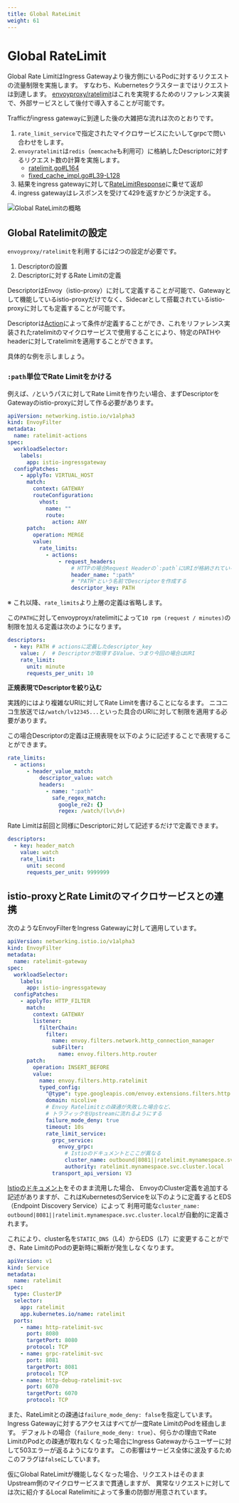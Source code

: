 ```yaml
---
title: Global RateLimit
weight: 61
---
```


# Global RateLimit

Global Rate LimitはIngress Gatewayより後方側にいるPodに対するリクエストの流量制限を実施します。
すなわち、Kubernetesクラスターまではリクエストは到達します。
[envoyproxy/ratelimit](https://github.com/envoyproxy/ratelimit)はこれを実現するためのリファレンス実装で、外部サービスとして後付で導入することが可能です。

Trafficがingress gatewayに到達した後の大雑把な流れは次のとおりです。

1. `rate_limit_service`で指定されたマイクロサービスにたいしてgrpcで問い合わせをします。
2. `envoyratelimit`は`redis`（`memcache`も利用可）に格納したDescriptorに対するリクエスト数の計算を実施します。
   * [ratelimit.go#L164](https://github.com/envoyproxy/ratelimit/blob/main/src/service/ratelimit.go#L164)
   * [fixed_cache_impl.go#L39-L128](https://github.com/envoyproxy/ratelimit/blob/main/src/redis/fixed_cache_impl.go#L39-L128)
3. 結果をingress gatewayに対して[RateLimitResponse](https://pkg.go.dev/github.com/envoyproxy/go-control-plane@v0.10.1/envoy/service/ratelimit/v3?utm_source=gopls#RateLimitResponse)に乗せて返却
4. ingress gatewayはレスポンスを受けて429を返すかどうか決定する。

![Global RateLimitの概略](../global-ratelimit.svg)

## Global Ratelimitの設定

`envoyproxy/ratelimit`を利用するには2つの設定が必要です。

1. Descriptorの設置 
2. Descriptorに対するRate Limitの定義

DescriptorはEnvoy（istio-proxy）に対して定義することが可能で、Gatewayとして機能しているistio-proxyだけでなく、Sidecarとして搭載されているistio-proxyに対しても定義することが可能です。

Descriptorは[Action](https://www.envoyproxy.io/docs/envoy/latest/api-v3/config/route/v3/route_components.proto#config-route-v3-ratelimit-action)によって条件が定義することができ、これをリファレンス実装されたratelimitのマイクロサービスで使用することにより、特定のPATHやheaderに対してratelimitを適用することができます。

具体的な例を示しましょう。

### `:path`単位でRate Limitをかける

例えば、`/`というパスに対してRate Limitを作りたい場合、まずDescriptorをGatewayのistio-proxyに対して作る必要があります。

```yaml
apiVersion: networking.istio.io/v1alpha3
kind: EnvoyFilter
metadata:
  name: ratelimit-actions
spec:
  workloadSelector:
    labels:
      app: istio-ingressgateway
  configPatches:
    - applyTo: VIRTUAL_HOST
      match:
        context: GATEWAY
        routeConfiguration:
          vhost:
            name: ""
            route:
              action: ANY
      patch:
        operation: MERGE
        value:
          rate_limits:
            - actions:
                - request_headers:
                    # HTTPの場合Request Headerの`:path`にURIが格納されている
                    header_name: ":path"
                    # "PATH"という名前でDescriptorを作成する
                    descriptor_key: PATH
```

※ これ以降、`rate_limits`より上層の定義は省略します。

この`PATH`に対してenvoyproyx/ratelimitによって`10 rpm (request / minutes)`の制限を加える定義は次のようになります。

```yaml
descriptors:
  - key: PATH # actionsに定義したdescriptor_key
    value: /  # Descriptorが取得するValue、つまり今回の場合はURI
    rate_limit:
      unit: minute
      requests_per_unit: 10
```

**正規表現でDescriptorを絞り込む**

実践的にはより複雑なURIに対してRate Limitを書けることになるます。
ニコニコ生放送では`/watch/lv12345...`といった具合のURIに対して制限を適用する必要があります。

この場合Descriptorの定義は正規表現を以下のように記述することで表現することができます。

```yaml
rate_limits:
  - actions:
      - header_value_match:
          descriptor_value: watch
          headers:
            - name: ":path"
              safe_regex_match:
                google_re2: {}
                regex: /watch/(lv\d+)
```

Rate Limitは前回と同様にDescriptorに対して記述するだけで定義できます。

```yaml
descriptors:
  - key: header_match
    value: watch
    rate_limit:
      unit: second
      requests_per_unit: 9999999
```

## istio-proxyとRate Limitのマイクロサービスとの連携

次のようなEnvoyFilterをIngress Gatewayに対して適用しています。

```yaml
apiVersion: networking.istio.io/v1alpha3
kind: EnvoyFilter
metadata:
  name: ratelimit-gateway
spec:
  workloadSelector:
    labels:
      app: istio-ingressgateway
  configPatches:
    - applyTo: HTTP_FILTER
      match:
        context: GATEWAY
        listener:
          filterChain:
            filter:
              name: envoy.filters.network.http_connection_manager
              subFilter:
                name: envoy.filters.http.router
      patch:
        operation: INSERT_BEFORE
        value:
          name: envoy.filters.http.ratelimit
          typed_config:
            "@type": type.googleapis.com/envoy.extensions.filters.http.ratelimit.v3.RateLimit
            domain: nicolive
            # Envoy Ratelimitとの疎通が失敗した場合など、
            # トラフィックをUpstreamに流れるようにする
            failure_mode_deny: true
            timeout: 10s
            rate_limit_service:
              grpc_service:
                envoy_grpc:
                  # Istioのドキュメントとここが異なる
                  cluster_name: outbound|8081||ratelimit.mynamespace.svc.cluster.local
                  authority: ratelimit.mynamespace.svc.cluster.local
              transport_api_version: V3
```

[Istioのドキュメント](https://istio.io/latest/docs/tasks/policy-enforcement/rate-limit/)をそのまま流用した場合、
EnvoyのCluster定義を追加する記述がありますが、これはKubernetesのServiceを以下のように定義するとEDS（Endpoint Discovery Service）によって
利用可能な`cluster_name: outbound|8081||ratelimit.mynamespace.svc.cluster.local`が自動的に定義されます。

これにより、cluster名を`STATIC_DNS`（L4）からEDS（L7）に変更することができ、Rate LimitのPodの更新時に瞬断が発生しなくなります。

```yaml
apiVersion: v1
kind: Service
metadata:
  name: ratelimit
spec:
  type: ClusterIP
  selector:
    app: ratelimit
    app.kubernetes.io/name: ratelimit
  ports:
    - name: http-ratelimit-svc
      port: 8080
      targetPort: 8080
      protocol: TCP
    - name: grpc-ratelimit-svc
      port: 8081
      targetPort: 8081
      protocol: TCP
    - name: http-debug-ratelimit-svc
      port: 6070
      targetPort: 6070
      protocol: TCP
```


また、RateLimitとの疎通は`failure_mode_deny: false`を指定しています。
Ingress Gatewayに対するアクセスはすべてが一度Rate LimitのPodを経由します。
デフォルトの場合（`failure_mode_deny: true`）、何らかの理由でRate LimitのPodとの疎通が取れなくなった場合にIngress Gatewayからユーザーに対して503エラーが返るようになります。
この影響はサービス全体に波及するためこのフラグは`false`にしています。

仮にGlobal RateLimitが機能しなくなった場合、リクエストはそのままUpstream側のマイクロサービスまで貫通しますが、
異常なリクエストに対しては次に紹介するLocal Ratelimitによって多重の防御が用意されています。


